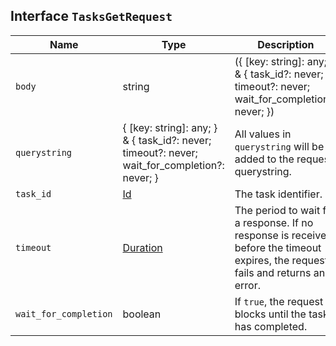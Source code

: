 ## Interface `TasksGetRequest`

| Name | Type | Description |
| - | - | - |
| `body` | string | ({ [key: string]: any; } & { task_id?: never; timeout?: never; wait_for_completion?: never; }) | All values in `body` will be added to the request body. |
| `querystring` | { [key: string]: any; } & { task_id?: never; timeout?: never; wait_for_completion?: never; } | All values in `querystring` will be added to the request querystring. |
| `task_id` | [Id](./Id.md) | The task identifier. |
| `timeout` | [Duration](./Duration.md) | The period to wait for a response. If no response is received before the timeout expires, the request fails and returns an error. |
| `wait_for_completion` | boolean | If `true`, the request blocks until the task has completed. |
